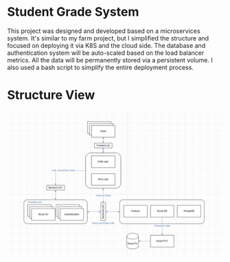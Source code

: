 # Student Grade System

This project was designed and developed based on a microservices system. It's similar to my farm project, but I simplified the structure and focused on deploying it via K8S and the cloud side. The database and authentication system will be auto-scaled based on the load balancer metrics. All the data will be permanently stored via a persistent volume. I also used a bash script to simplify the entire deployment process.

# Structure View
![image](./K8S.png)